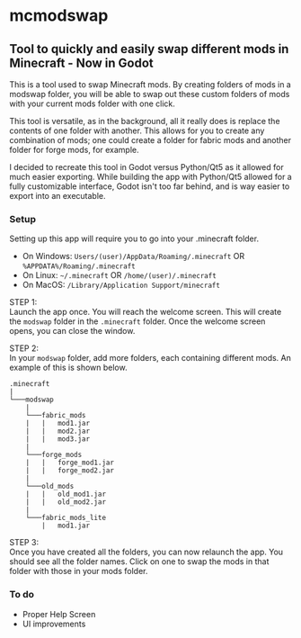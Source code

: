 # mcmodswap

## Tool to quickly and easily swap different mods in Minecraft - Now in Godot

This is a tool used to swap Minecraft mods. By creating folders of mods in a modswap folder, you will be able to swap out these custom folders of mods with your current mods folder with one click.

This tool is versatile, as in the background, all it really does is replace the contents of one folder with another. This allows for you to create any combination of mods; one could create a folder for fabric mods and another folder for forge mods, for example.

I decided to recreate this tool in Godot versus Python/Qt5 as it allowed for much easier exporting. While building the app with Python/Qt5 allowed for a fully customizable interface, Godot isn't too far behind, and is way easier to export into an executable.

### Setup

Setting up this app will require you to go into your .minecraft folder.

- On Windows: `Users/(user)/AppData/Roaming/.minecraft` OR `%APPDATA%/Roaming/.minecraft`
- On Linux: `~/.minecraft` OR `/home/(user)/.minecraft`
- On MacOS: `/Library/Application Support/minecraft`

STEP 1:<br>
Launch the app once. You will reach the welcome screen. This will create the `modswap` folder in the `.minecraft` folder. Once the welcome screen opens, you can close the window.

STEP 2:<br>
In your `modswap` folder, add more folders, each containing different mods. An example of this is shown below.

    .minecraft
    |
    └───modswap
        |
        └───fabric_mods
        |   |   mod1.jar
        |   |   mod2.jar
        |   |   mod3.jar
        |
        └───forge_mods
        |   |   forge_mod1.jar
        |   |   forge_mod2.jar
        |
        └───old_mods
        |   |   old_mod1.jar
        |   |   old_mod2.jar
        |
        └───fabric_mods_lite
            |   mod1.jar


STEP 3:<br>
Once you have created all the folders, you can now relaunch the app. You should see all the folder names. Click on one to swap the mods in that folder with those in your mods folder.

### To do

- Proper Help Screen
- UI improvements
